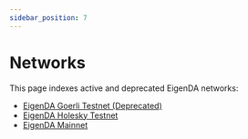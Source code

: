 ```yaml
---
sidebar_position: 7
---
```

# Networks

This page indexes active and deprecated EigenDA networks:

* [EigenDA Goerli Testnet (Deprecated)][ref1]
* [EigenDA Holesky Testnet][ref2]
* [EigenDA Mainnet][ref3]

[ref1]: ./goerli.md
[ref2]: ./holesky.md
[ref3]: ./mainnet.md